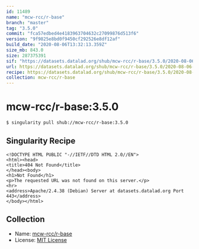 ```yaml
---
id: 11489
name: "mcw-rcc/r-base"
branch: "master"
tag: "3.5.0"
commit: "fca57edbed4e4183963704632c27099876d513f6"
version: "9f9825e8bd0f9450cf292526e8df12af"
build_date: "2020-08-06T13:32:13.359Z"
size_mb: 843.0
size: 287375391
sif: "https://datasets.datalad.org/shub/mcw-rcc/r-base/3.5.0/2020-08-06-fca57edb-9f9825e8/9f9825e8bd0f9450cf292526e8df12af.sif"
url: https://datasets.datalad.org/shub/mcw-rcc/r-base/3.5.0/2020-08-06-fca57edb-9f9825e8/
recipe: https://datasets.datalad.org/shub/mcw-rcc/r-base/3.5.0/2020-08-06-fca57edb-9f9825e8/Singularity
collection: mcw-rcc/r-base
---
```


# mcw-rcc/r-base:3.5.0

```bash
$ singularity pull shub://mcw-rcc/r-base:3.5.0
```

## Singularity Recipe

```singularity
<!DOCTYPE HTML PUBLIC "-//IETF//DTD HTML 2.0//EN">
<html><head>
<title>404 Not Found</title>
</head><body>
<h1>Not Found</h1>
<p>The requested URL was not found on this server.</p>
<hr>
<address>Apache/2.4.38 (Debian) Server at datasets.datalad.org Port 443</address>
</body></html>
```

## Collection

 - Name: [mcw-rcc/r-base](https://github.com/mcw-rcc/r-base)
 - License: [MIT License](https://api.github.com/licenses/mit)

